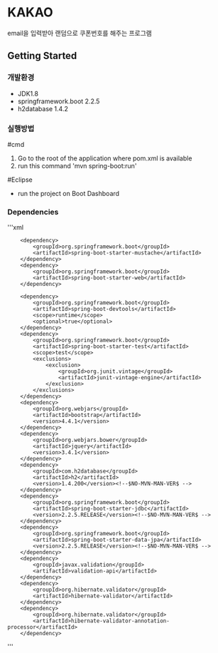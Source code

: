 # KAKAO
email을 입력받아 랜덤으로 쿠폰번호를 해주는 프로그램

## Getting Started
### 개발환경
* JDK1.8
* springframework.boot 2.2.5
* h2database 1.4.2

### 실행방법
#cmd
1. Go to the root of the application where pom.xml is available
2. run this command 'mvn spring-boot:run'

#Eclipse<br>
* run the project on Boot Dashboard

### Dependencies
'''xml

		<dependency>
			<groupId>org.springframework.boot</groupId>
			<artifactId>spring-boot-starter-mustache</artifactId>
		</dependency>
		<dependency>
			<groupId>org.springframework.boot</groupId>
			<artifactId>spring-boot-starter-web</artifactId>
		</dependency>

		<dependency>
			<groupId>org.springframework.boot</groupId>
			<artifactId>spring-boot-devtools</artifactId>
			<scope>runtime</scope>
			<optional>true</optional>
		</dependency>
		<dependency>
			<groupId>org.springframework.boot</groupId>
			<artifactId>spring-boot-starter-test</artifactId>
			<scope>test</scope>
			<exclusions>
				<exclusion>
					<groupId>org.junit.vintage</groupId>
					<artifactId>junit-vintage-engine</artifactId>
				</exclusion>
			</exclusions>
		</dependency>
		<dependency>
			<groupId>org.webjars</groupId>
			<artifactId>bootstrap</artifactId>
			<version>4.4.1</version>
		</dependency>
		<dependency>
			<groupId>org.webjars.bower</groupId>
			<artifactId>jquery</artifactId>
			<version>3.4.1</version>
		</dependency>
		<dependency>
			<groupId>com.h2database</groupId>
			<artifactId>h2</artifactId>
			<version>1.4.200</version><!--$NO-MVN-MAN-VER$ -->
		</dependency>
		<dependency>
			<groupId>org.springframework.boot</groupId>
			<artifactId>spring-boot-starter-jdbc</artifactId>
			<version>2.2.5.RELEASE</version><!--$NO-MVN-MAN-VER$ -->
		</dependency>
		<dependency>
			<groupId>org.springframework.boot</groupId>
			<artifactId>spring-boot-starter-data-jpa</artifactId>
			<version>2.2.5.RELEASE</version><!--$NO-MVN-MAN-VER$ -->
		</dependency>
		<dependency>
			<groupId>javax.validation</groupId>
			<artifactId>validation-api</artifactId>
		</dependency>
		<dependency>
			<groupId>org.hibernate.validator</groupId>
			<artifactId>hibernate-validator</artifactId>
		</dependency>
		<dependency>
			<groupId>org.hibernate.validator</groupId>
			<artifactId>hibernate-validator-annotation-processor</artifactId>
		</dependency>
		
'''

